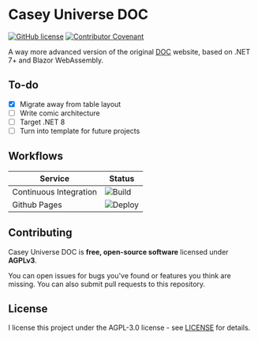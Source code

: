 # Casey Universe DOC

[![GitHub license](https://img.shields.io/github/license/tonytins/cudoc)](https://github.com/tonytins/cudoc/blob/master/LICENSE) [![Contributor Covenant](https://img.shields.io/badge/Contributor%20Covenant-v2.0%20adopted-ff69b4.svg)](CODE_OF_CONDUCT.md)

A way more advanced version of the original [DOC](https://github.com/tonytins/fbdoc) website, based on .NET 7+ and Blazor WebAssembly.

## To-do

- [x] Migrate away from table layout
- [ ] Write comic architecture
- [ ] Target .NET 8
- [ ] Turn into template for future projects

## Workflows

| Service                | Status                                                                      |
| ---------------------- | --------------------------------------------------------------------------- |
| Continuous Integration | ![Build](https://github.com/tonytins/cudoc/workflows/Build%20⚙️/badge.svg)   |
| Github Pages           | ![Deploy](https://github.com/tonytins/cudoc/workflows/Deploy%20🚀/badge.svg) |

## Contributing

Casey Universe DOC is **free, open-source software** licensed under **AGPLv3**.

You can open issues for bugs you've found or features you think are missing. You can also submit pull requests to this repository.

## License

I license this project under the AGPL-3.0 license - see [LICENSE](LICENSE) for details.